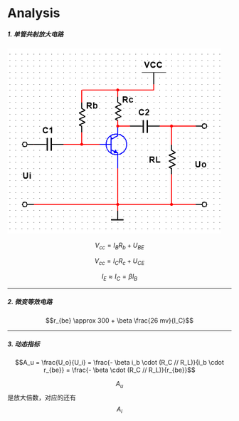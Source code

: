 # Analysis

##### 1. 单管共射放大电路

![](/assets/single-tube_common-emitter_amplifier_circuit.png)

$$V_{cc} = I_B R_b + U_{BE}$$

$$V_{cc} = I_C R_c + U_{CE}$$

$$I_E \approx I_C = \beta I_B$$

___

##### 2. 微变等效电路

$$r_{be} \approx  300 + \beta \frac{26 mv}{I_C}$$

___

##### 3. 动态指标

$$A_u = \frac{U_o}{U_i} = \frac{- \beta i_b \cdot (R_C // R_L)}{i_b \cdot r_{be}} = \frac{- \beta \cdot (R_C // R_L)}{r_{be}}$$

$$A_u$$ 是放大倍数，对应的还有 $$A_i$$
